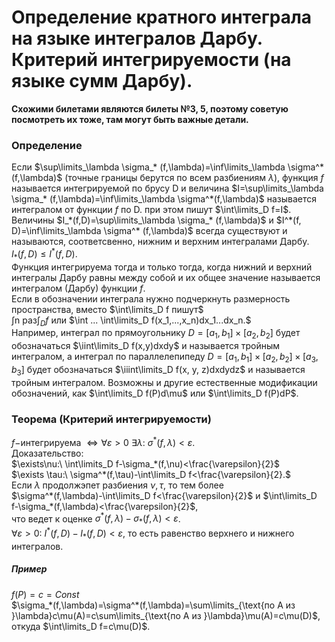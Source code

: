 # Определение кратного интеграла на языке интегралов Дарбу. Критерий интегрируемости (на языке сумм Дарбу).

**Схожими билетами являются билеты №3, 5, поэтому советую посмотреть их тоже, там могут быть важные детали.**

### Определение

Если $\sup\limits_\lambda \sigma_* (f,\lambda)=\inf\limits_\lambda \sigma^*(f,\lambda)$ (точные границы берутся по всем разбиениям $\lambda$), функция $f$ называется интегрируемой по брусу D и величина $I=\sup\limits_\lambda \sigma_* (f,\lambda)=\inf\limits_\lambda \sigma^*(f,\lambda)$ называется интегралом от функции $f$ по D. при этом пишут $\int\limits_D f=I$.\
Величины $I_*(f,D)=\sup\limits_\lambda \sigma_* (f,\lambda)$ и $I^*(f, D)=\inf\limits_\lambda \sigma^* (f,\lambda)$ всегда существуют и называются, соответсвенно, нижним и верхним интегралами Дарбу.\
$I_*(f,D)\leq I^*(f, D)$.\
Функция интегрируема тогда и только тогда, когда нижний и верхний интегралы Дарбу равны между собой и их общее значение называется интегралом (Дарбу) функции $f$.\
Если в обозначении интеграла нужно подчеркнуть размерность пространства, вместо $\int\limits_D f пишут$\
$\int\text{n раз}\int_D f$ или $\int ... \int\limits_D f(x_1,...,x_n)dx_1...dx_n.$\
Например, интеграл по прямоугольнику $D=[a_1,b_1]\times[a_2,b_2]$ будет обозначаться $\iint\limits_D f(x,y)dxdy$ и называется тройным интегралом, а интеграл по параллелепипеду $D=[a_1,b_1]\times[a_2,b_2]\times[a_3,b_3]$ будет обозначаться $\iiint\limits_D f(x, y, z)dxdydz$ и называется тройным интегралом. Возможны и другие естественные модификации обозначений, как $\int\limits_D f(P)d\mu$ или $\int\limits_D f(P)dP$.

### Теорема (Критерий интегрируемости)

$f-$интегрируема $\iff \forall \varepsilon>0\ \exists\lambda:\ \sigma^*(f, \lambda)<\varepsilon.$\
Доказательство:\
$\exists\nu:\ \int\limits_D f-\sigma_*(f,\nu)<\frac{\varepsilon}{2}$\
$\exists \tau:\ \sigma^*(f,\tau)-\int\limits_D f<\frac{\varepsilon}{2}.$\
Если $\lambda$ продолжэпет разбиения $\nu, \tau$, то тем более\
$\sigma^*(f,\lambda)-\int\limits_D f<\frac{\varepsilon}{2}$ и $\int\limits_D f-\sigma_*(f,\lambda)<\frac{\varepsilon}{2}$,\
что ведет к оценке $\sigma^*(f,\lambda)-\sigma_*(f,\lambda)<\varepsilon$.\
$\forall \varepsilon>0:\ I^*(f,D)-I_*(f,D)<\varepsilon$, то есть равенство верхнего и нижнего интегралов.

##### Пример

$f(P)=c=Const$\
$\sigma_*(f,\lambda)=\sigma^*(f,\lambda)=\sum\limits_{\text{по А из }\lambda}c\mu(A)=c\sum\limits_{\text{по А из }\lambda}\mu(A)=c\mu(D)$,
откуда $\int\limits_D f=c\mu(D)$.
